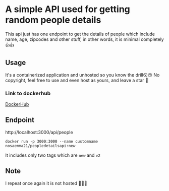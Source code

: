 # A simple API used for getting random people details

This api just has one endpoint to get the details of people which include name, age, zipcodes and other stuff, in other words, it is minimal completely 👍👍

## Usage

It's a containerized application and unhosted so you know the drill😗😗
No copyright, feel free to use and even host as yours, and leave a star 💓

### Link to dockerhub

[DockerHub](https://hub.docker.com/repository/docker/nosaemma21/peopledetailsapi/general)

## Endpoint

http://localhost:3000/api/people

```
docker run -p 3000:3000 --name customname nosaemma21/peopledetailsapi:new
```

It includes only two tags which are
`new` and `v2`

## Note

I repeat once again it is not hosted 📢📢📢

